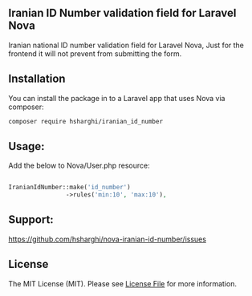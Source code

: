 ## Iranian ID Number validation field for Laravel Nova

Iranian national ID number validation field for Laravel Nova,
Just for the frontend it will not prevent from submitting the form.

## Installation

You can install the package in to a Laravel app that uses Nova via composer:

```bash
composer require hsharghi/iranian_id_number
```

## Usage:
Add the below to Nova/User.php resource:

```php

IranianIdNumber::make('id_number')
                ->rules('min:10', 'max:10'),

```


## Support:
https://github.com/hsharghi/nova-iranian-id-number/issues


## License
The MIT License (MIT). Please see [License File](LICENSE.md) for more information.
